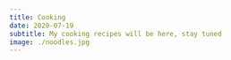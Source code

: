 ```yaml
---
title: Cooking
date: 2020-07-19
subtitle: My cooking recipes will be here, stay tuned
image: ./noodles.jpg
---
```


